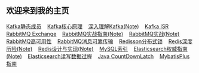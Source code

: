 ## 欢迎来到我的主页

[Kafka静态成员](kafka-static-membership.md) &nbsp;&nbsp;
[Kafka核心原理](kafka-main.md) &nbsp;&nbsp;
[深入理解Kafka(Note)](kafka-core.md) &nbsp;&nbsp;
[Kafka ISR](kafka-isr.md) &nbsp;&nbsp;
[RabbitMQ Exchange](rabbitmq-exchange.md) &nbsp;&nbsp;
[RabbitMQ实战指南(Note)](rabbitmq-guide.md) &nbsp;&nbsp;
[RabbitMQ实战(Note)](rabbitmq-inaction.md) &nbsp;&nbsp;
[RabbitMQ高可用性](rabbitmq-high-availability.md) &nbsp;&nbsp;
[RabbitMQ消息可靠传输](rabbitmq-reliable.md) &nbsp;&nbsp;
[Redisson分布式锁](java-redisson.md) &nbsp;&nbsp;
[Redis深度历险(Note)](redis-deep.md) &nbsp;&nbsp;
[Redis设计与实现(Note)](redis-design.md) &nbsp;&nbsp;
[MySQL索引](mysql-index.md) &nbsp;&nbsp;
[Elasticsearch权威指南(Note)](elasticsearch-guide.md) &nbsp;&nbsp;
[Elasticsearch读写数据过程](elasticsearch-data.md) &nbsp;&nbsp;
[Java CountDownLatch](java-CountDownLatch.md) &nbsp;&nbsp;
[MybatisPlus指南](mybatisplus-guide.md) &nbsp;&nbsp;

